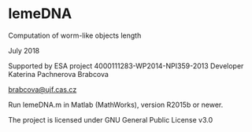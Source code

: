 # lemeDNA
Computation of worm-like objects length

July 2018

Supported by ESA project 4000111283-WP2014-NPI359-2013 
Developer Katerina Pachnerova Brabcova

brabcova@ujf.cas.cz

Run lemeDNA.m in Matlab (MathWorks), version R2015b 
or newer.

The project is licensed under GNU General Public License v3.0
